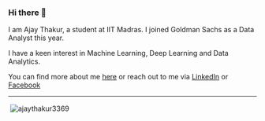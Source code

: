 ### Hi there 👋

I am Ajay Thakur, a student at IIT Madras. I joined Goldman Sachs as a Data Analyst this year.

I have a keen interest in Machine Learning, Deep Learning and Data Analytics.

You can find more about me [here]() or reach out to me via [LinkedIn](https://www.linkedin.com/in/ajay-thakur-b51359265/) or [Facebook](https://www.facebook.com/profile.php?id=100089913768674) 

---

<p>&nbsp;<img align="center" src="https://github-readme-stats.vercel.app/api?username=ajaythakur3369&show_icons=true&locale=en" alt="ajaythakur3369" /></p>


